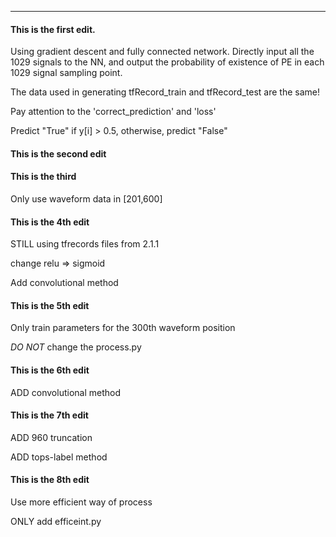 ***

#### This is the first edit. 

Using gradient descent and fully connected network. 
Directly input all the 1029 signals to the NN, and output the probability of existence of PE in each 1029 signal sampling point. 

The data used in generating tfRecord_train and tfRecord_test are the same! 

Pay attention to the 'correct_prediction' and 'loss'

Predict "True" if y[i] > 0.5, otherwise, predict "False"

#### This is the second edit

#### This is the third 

Only use waveform data in [201,600]

#### This is the 4th edit

STILL using tfrecords files from 2.1.1

change relu => sigmoid

Add convolutional method

#### This is the 5th edit

Only train parameters for the 300th waveform position

*DO NOT* change the process.py

#### This is the 6th edit
ADD convolutional method

#### This is the 7th edit
ADD 960 truncation

ADD tops-label method

#### This is the 8th edit
Use more efficient way of process

ONLY add efficeint.py